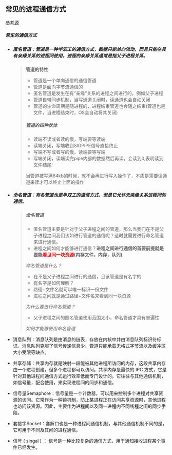 ## 常见的进程通信方式
[参考源](https://blog.csdn.net/zhaohong_bo/article/details/89552188)
##### 常见的通信方式

- ##### 匿名管道：管道是一种**半双工**的通信方式，数据只能单向流动，而且只能在具有**亲缘关系**的进程间使用。进程的亲缘关系通常是指父子进程关系。

  >**管道的特性**
  >
  >- 管道是一个单向通信的通信管道
  >- 管道是面向字节流通信的
  >- 匿名管道是发生在有”亲缘“关系的进程之间进行的，例如父子进程
  >- 管道自带同步机制，当写通道关闭时，读通道也会自动关闭
  >- 管道的生命周期是随进程的，进程结束管道也会随之结束(管道也是文件，当进程结束时，OS会自动将其关闭)
  >
  >##### 管道的四种状体
  >
  >- 读端不读或者读的慢，写端要等读端
  >- 读端关闭，写端收到SIGPIPE信号直接终止
  >- 写端不写或者写的慢，读端要等写端
  >- 写端关闭，读端读完pipe内部的数据然后再读，会读到0,表明读到文件结尾!
  >
  >当管道被写满64kb的时候，就不会再进行写入操作了，本质是需要读通道来读才可以终止上面的操作

- ##### 命名管道：有名管道也是**半双工**的通信方式，但是它允许无亲缘关系进程间的通信。

  >##### 命名管道
  >
  >- 匿名管道主要是针对于父子进程之间的管道，那么当我们在不是父子进程之间我们该如进行管道的通信呢？这时就需要进行命名管道来进行通信。
  >- 进程之间如何才能够进行通信？**进程之间进行通信的首要前提就是要能<font color="red">看见同一块资源</font>(内存文件，内存，队列)**
  >
  >*命名管道是什么？*
  >
  >- 在不是父子进程之间进行的通信，且该管道是有名字的
  >- 有名字是如何理解？
  >  - 路径+文件名就可以唯一标识一份文件
  >  - 进程之间就是通过路径+文件名来看到同一块资源
  >
  >*为什么要进行命名管道？*
  >
  >- 父子进程之间的匿名管道使用范围太小，命名管道才具有普遍性
  >
  >*如何才能够使用命名管道*

- 消息队列：消息队列是由消息的链表，存放在内核中并由消息队列标识符标识。消息队列克服了信号传递信息少、管道只能承载无格式字节流以及缓冲区大小受限等缺点。

- 共享存储：共享内存就是映射一段能被其他进程所访问的内存，这段共享内存由一个进程创建，但多个进程都可以访问。共享内存是最快的 IPC 方式，它是针对其他进程间通信方式运行效率低而专门设计的。它往往与其他通信机制，如信号量，配合使用，来实现进程间的同步和通信。

- 信号量Semaphore：信号量是一个计数器，可以用来控制多个进程对共享资源的访问。它常作为一种锁机制，防止某进程正在访问共享资源时，其他进程也访问该资源。因此，主要作为进程间以及同一进程内不同线程之间的同步手段。

- 套接字Socket：套解口也是一种进程间通信机制，与其他通信机制不同的是，它可用于不同及其间的进程通信。

- 信号 ( singal ) ： 信号是一种比较复杂的通信方式，用于通知接收进程某个事件已经发生。
